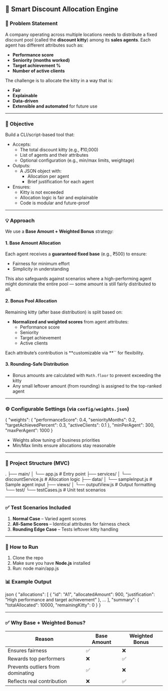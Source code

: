 ## 💼 Smart Discount Allocation Engine

### 📌 Problem Statement

A company operating across multiple locations needs to distribute a fixed discount pool (called the **discount kitty**) among its **sales agents**.
Each agent has different attributes such as:

- **Performance score**
- **Seniority (months worked)**
- **Target achievement %**
- **Number of active clients**

The challenge is to allocate the kitty in a way that is:

- **Fair**
- **Explainable**
- **Data-driven**
- **Extensible and automated** for future use

---

### 🌟 Objective

Build a CLI/script-based tool that:

- Accepts:
  - The total discount kitty (e.g., ₹10,000)
  - List of agents and their attributes
  - Optional configuration (e.g., min/max limits, weightage)
- Outputs:
  - A JSON object with:
    - Allocation per agent
    - Brief justification for each agent
- Ensures:
  - Kitty is not exceeded
  - Allocation logic is fair and explainable
  - Code is modular and future-proof

---

### 💡 Approach

We use a **Base Amount + Weighted Bonus** strategy:

#### 1. **Base Amount Allocation**

Each agent receives a **guaranteed fixed base** (e.g., ₹500) to ensure:

- Fairness for minimum effort
- Simplicity in understanding

This also safeguards against scenarios where a high-performing agent might dominate the entire pool — some amount is still fairly distributed to all.

#### 2. **Bonus Pool Allocation**

Remaining kitty (after base distribution) is split based on:

- **Normalized and weighted scores** from agent attributes:
  - Performance score
  - Seniority
  - Target achievement
  - Active clients

Each attribute’s contribution is **customizable via **`` for flexibility.

#### 3. **Rounding-Safe Distribution**

- Bonus amounts are calculated with `Math.floor` to prevent exceeding the kitty
- Any small leftover amount (from rounding) is assigned to the top-ranked agent

---

### ⚙️ Configurable Settings (via `config/weights.json`)

{
  "weights": {
    "performanceScore": 0.4,
    "seniorityMonths": 0.2,
    "targetAchievedPercent": 0.3,
    "activeClients": 0.1
  },
  "minPerAgent": 300,
  "maxPerAgent": 1000
}


- Weights allow tuning of business priorities
- Min/Max limits ensure allocations stay reasonable

---

### 📁 Project Structure (MVC)

.
├── main/
│   └── app.js                # Entry point
├── services/
│   └── discountService.js    # Allocation logic
├── data/
│   └── sampleInput.js        # Sample agent input
├── views/
│   └── outputView.js         # Output formatting          
└── test/
    └── testCases.js          # Unit test scenarios

---

### ✅ Test Scenarios Included

1. **Normal Case** – Varied agent scores
2. **All-Same Scores** – Identical attributes for fairness check
3. **Rounding Edge Case** – Tests leftover kitty handling

---

### 🧪 How to Run

1. Clone the repo
2. Make sure you have **Node.js** installed
3. Run:
node main/app.js


### 📊 Example Output

json
{
  "allocations": [
    {
      "id": "A1",
      "allocatedAmount": 900,
      "justification": "High performance and target achievement"
    },
    ...
  ],
  "summary": {
    "totalAllocated": 10000,
    "remainingKitty": 0
  }
}

---

### ✅ Why Base + Weighted Bonus?

| Reason                            | Base Amount | Weighted Bonus |
| --------------------------------- | ----------- | -------------- |
| Ensures fairness                  | ✅           | ❌              |
| Rewards top performers            | ❌           | ✅              |
| Prevents outliers from dominating | ✅           | ❌              |
| Reflects real contribution        | ❌           | ✅              |



